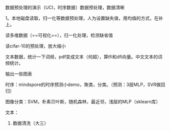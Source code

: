 数据预处理的演示（UCI，时序数据）数据预处理，数据清晰

1。本地磁盘读取，归一化等数据预处理，人为设置缺失值，用均值的方式，在补上。

读多维数据（==可视化==），归一化处理，检测缺省值

读cifar-10的预处理，放大缩小

文本数据，统计一下词频，pdf变成文本（何超），算tfi和dfi向量。中文文本的词频统计。

输出一些图表



时序：mindspore的时序预测小demo，聚类，分类。（预测：3层MLP，SVR做回归）

图像分类：SVM，朴素贝叶斯，随机森林，最近邻，浅层的MLP（sklearn库）

文本：



1. 数据清洗（大三）

